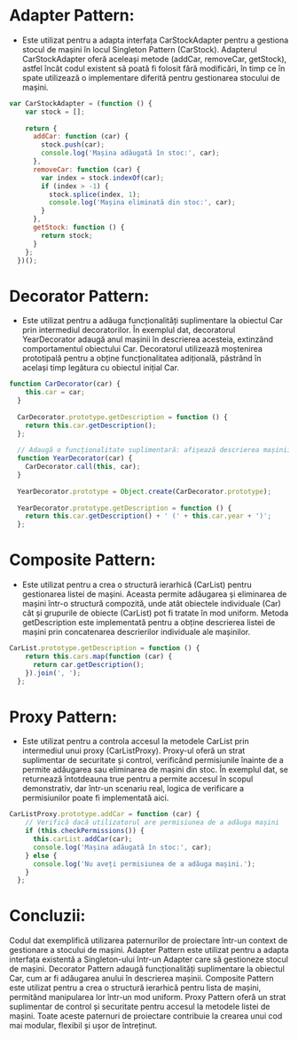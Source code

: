 # Adapter Pattern: 
+ Este utilizat pentru a adapta interfața CarStockAdapter pentru a gestiona stocul de mașini în locul Singleton Pattern (CarStock). Adapterul CarStockAdapter oferă aceleași metode (addCar, removeCar, getStock), astfel încât codul existent să poată fi folosit fără modificări, în timp ce în spate utilizează o implementare diferită pentru gestionarea stocului de mașini.
```js
var CarStockAdapter = (function () {
    var stock = [];
  
    return {
      addCar: function (car) {
        stock.push(car);
        console.log('Mașina adăugată în stoc:', car);
      },
      removeCar: function (car) {
        var index = stock.indexOf(car);
        if (index > -1) {
          stock.splice(index, 1);
          console.log('Mașina eliminată din stoc:', car);
        }
      },
      getStock: function () {
        return stock;
      }
    };
  })();
```

# Decorator Pattern:
+  Este utilizat pentru a adăuga funcționalități suplimentare la obiectul Car prin intermediul decoratorilor. În exemplul dat, decoratorul YearDecorator adaugă anul mașinii în descrierea acesteia, extinzând comportamentul obiectului Car. Decoratorul utilizează moștenirea prototipală pentru a obține funcționalitatea adițională, păstrând în același timp legătura cu obiectul inițial Car.

```js
function CarDecorator(car) {
    this.car = car;
  }
  
  CarDecorator.prototype.getDescription = function () {
    return this.car.getDescription();
  };
  
  // Adaugă o funcționalitate suplimentară: afișează descrierea mașinii cu anul în paranteze
  function YearDecorator(car) {
    CarDecorator.call(this, car);
  }
  
  YearDecorator.prototype = Object.create(CarDecorator.prototype);
  
  YearDecorator.prototype.getDescription = function () {
    return this.car.getDescription() + ' (' + this.car.year + ')';
  };
```

# Composite Pattern: 
+ Este utilizat pentru a crea o structură ierarhică (CarList) pentru gestionarea listei de mașini. Aceasta permite adăugarea și eliminarea de mașini într-o structură compozită, unde atât obiectele individuale (Car) cât și grupurile de obiecte (CarList) pot fi tratate în mod uniform. Metoda getDescription este implementată pentru a obține descrierea listei de mașini prin concatenarea descrierilor individuale ale mașinilor.

```js
CarList.prototype.getDescription = function () {
    return this.cars.map(function (car) {
      return car.getDescription();
    }).join(', ');
  };
```

# Proxy Pattern:
 + Este utilizat pentru a controla accesul la metodele CarList prin intermediul unui proxy (CarListProxy). Proxy-ul oferă un strat suplimentar de securitate și control, verificând permisiunile înainte de a permite adăugarea sau eliminarea de mașini din stoc. În exemplul dat, se returnează întotdeauna true pentru a permite accesul în scopul demonstrativ, dar într-un scenariu real, logica de verificare a permisiunilor poate fi implementată aici.

```js
CarListProxy.prototype.addCar = function (car) {
    // Verifică dacă utilizatorul are permisiunea de a adăuga mașini
    if (this.checkPermissions()) {
      this.carList.addCar(car);
      console.log('Mașina adăugată în stoc:', car);
    } else {
      console.log('Nu aveți permisiunea de a adăuga mașini.');
    }
  };
```

# Concluzii: 
  Codul dat exemplifică utilizarea paternurilor de proiectare într-un context de gestionare a stocului de mașini. Adapter Pattern este utilizat pentru a adapta interfața existentă a Singleton-ului într-un Adapter care să gestioneze stocul de mașini. Decorator Pattern adaugă funcționalități suplimentare la obiectul Car, cum ar fi adăugarea anului în descrierea mașinii. Composite Pattern este utilizat pentru a crea o structură ierarhică pentru lista de mașini, permitând manipularea lor într-un mod uniform. Proxy Pattern oferă un strat suplimentar de control și securitate pentru accesul la metodele listei de mașini. Toate aceste paternuri de proiectare contribuie la crearea unui cod mai modular, flexibil și ușor de întreținut.